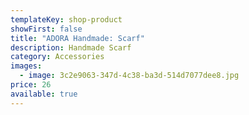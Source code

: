 ```yaml
---
templateKey: shop-product
showFirst: false
title: "ADORA Handmade: Scarf"
description: Handmade Scarf
category: Accessories
images:
  - image: 3c2e9063-347d-4c38-ba3d-514d7077dee8.jpg
price: 26
available: true
---
```

